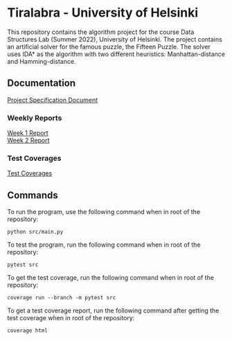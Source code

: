 # Tiralabra - University of Helsinki
This repository contains the algorithm project for the course Data Structures Lab (Summer 2022), University of Helsinki. The project contains an artificial solver for the famous puzzle, the Fifteen Puzzle. The solver uses IDA* as the algorithm with two different heuristics: Manhattan-distance and Hamming-distance.

## Documentation
[Project Specification Document](./documentation/project_specification.md)

### Weekly Reports
[Week 1 Report](./documentation/weekly_reports/week1_report.md)<br>
[Week 2 Report](./documentation/weekly_reports/week2_report.md)

### Test Coverages
[Test Coverages](./documentation/test_coverages.md)

## Commands
To run the program, use the following command when in root of the repository:
```console
python src/main.py
```

To test the program, run the following command when in root of the repository:
```console
pytest src
```

To get the test coverage, run the following command when in root of the repository:
```console
coverage run --branch -m pytest src
```

To get a test coverage report, run the following command after getting the test coverage when in root of the repository:
```console
coverage html
```